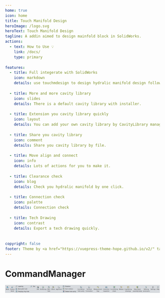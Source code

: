 ```yaml
---
home: true
icon: home
title: Touch Manifold Design
heroImage: /logo.svg
heroText: Touch Manifold Design
tagline: A addin aimed to design mainfold block in SolidWorks.
actions:
  - text: How to Use 💡
    link: /docs/
    type: primary

features:
  - title: Full integerate with SolidWorks
    icon: markdown
    details: use touchmdesign to design hydralic manifold design follow solidworks style.

  - title: More and more cavity library
    icon: slides
    details: There is a default cavity library with installer.

  - title: Extension you cavity library quickly
    icon: layout
    details: You can add your own cavity library by CavityLibrary manager.

  - title: Share you cavity library
    icon: comment
    details: Share you cavity library by file.

  - title: Move align and connect
    icon: info
    details: Lots of actions for you to make it.

  - title: Clearance check
    icon: blog
    details: Check you hydralic manifold by one click.
    
  - title: Connection check
    icon: palette
    details: Connection check

  - title: Tech Drawing
    icon: contrast
    details: Export a tech drawing quickly.


copyright: false
footer: Theme by <a href="https://vuepress-theme-hope.github.io/v2/" target="_blank">VuePress Theme Hope</a> | TouchMDesign, Copyright © 2019-present NJTouch Ltd China
---
```


# CommandManager

![cmdmgr](/cmdmgr.png)